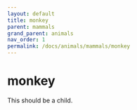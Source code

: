 ```yaml
---
layout: default
title: monkey
parent: mammals
grand_parent: animals
nav_order: 1
permalink: /docs/animals/mammals/monkey
---
```


# monkey

This should be a child.